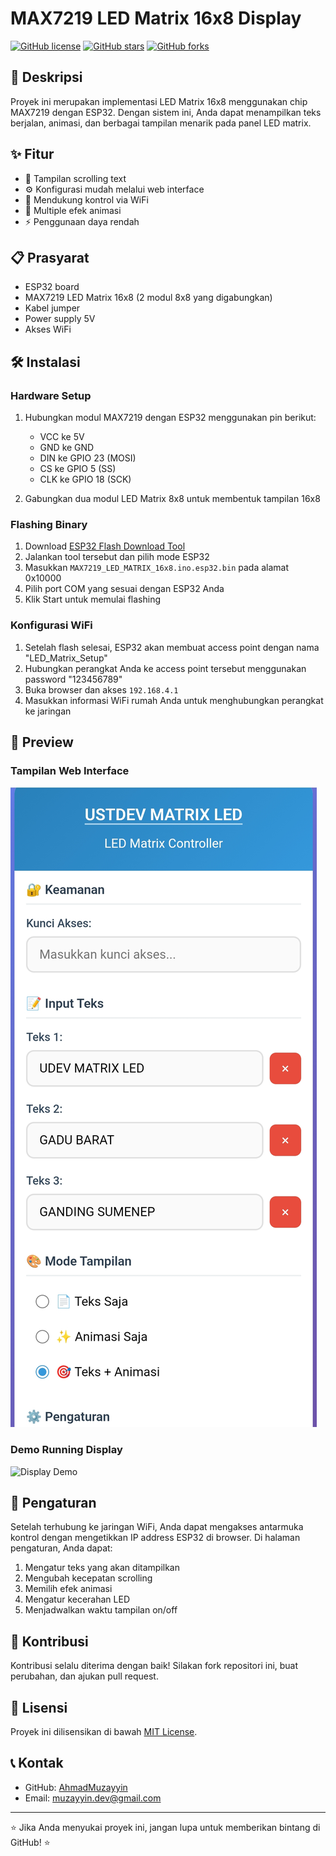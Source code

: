 # MAX7219 LED Matrix 16x8 Display

[![GitHub license](https://img.shields.io/github/license/AhmadMuzayyin/MAX7219_LED_MATRIX_16x8_BIN?color=blue)](https://github.com/AhmadMuzayyin/MAX7219_LED_MATRIX_16x8_BIN/blob/main/LICENSE)
[![GitHub stars](https://img.shields.io/github/stars/AhmadMuzayyin/MAX7219_LED_MATRIX_16x8_BIN?style=social)](https://github.com/AhmadMuzayyin/MAX7219_LED_MATRIX_16x8_BIN/stargazers)
[![GitHub forks](https://img.shields.io/github/forks/AhmadMuzayyin/MAX7219_LED_MATRIX_16x8_BIN?style=social)](https://github.com/AhmadMuzayyin/MAX7219_LED_MATRIX_16x8_BIN/network/members)

## 📝 Deskripsi
Proyek ini merupakan implementasi LED Matrix 16x8 menggunakan chip MAX7219 dengan ESP32. Dengan sistem ini, Anda dapat menampilkan teks berjalan, animasi, dan berbagai tampilan menarik pada panel LED matrix.

## ✨ Fitur
- 🔄 Tampilan scrolling text
- ⚙️ Konfigurasi mudah melalui web interface
- 📱 Mendukung kontrol via WiFi
- 🌈 Multiple efek animasi
- ⚡ Penggunaan daya rendah

## 📋 Prasyarat
- ESP32 board
- MAX7219 LED Matrix 16x8 (2 modul 8x8 yang digabungkan)
- Kabel jumper
- Power supply 5V
- Akses WiFi

## 🛠️ Instalasi

### Hardware Setup
1. Hubungkan modul MAX7219 dengan ESP32 menggunakan pin berikut:
   - VCC ke 5V
   - GND ke GND
   - DIN ke GPIO 23 (MOSI)
   - CS ke GPIO 5 (SS)
   - CLK ke GPIO 18 (SCK)

2. Gabungkan dua modul LED Matrix 8x8 untuk membentuk tampilan 16x8

### Flashing Binary
1. Download [ESP32 Flash Download Tool](https://www.espressif.com/en/support/download/other-tools)
2. Jalankan tool tersebut dan pilih mode ESP32
3. Masukkan `MAX7219_LED_MATRIX_16x8.ino.esp32.bin` pada alamat 0x10000
4. Pilih port COM yang sesuai dengan ESP32 Anda
5. Klik Start untuk memulai flashing

### Konfigurasi WiFi
1. Setelah flash selesai, ESP32 akan membuat access point dengan nama "LED_Matrix_Setup"
2. Hubungkan perangkat Anda ke access point tersebut menggunakan password "123456789"
3. Buka browser dan akses `192.168.4.1`
4. Masukkan informasi WiFi rumah Anda untuk menghubungkan perangkat ke jaringan

## 📸 Preview

### Tampilan Web Interface
![Setting Interface](preview/setting.jpg)

### Demo Running Display
![Display Demo](preview/display.gif)

## 🔧 Pengaturan

Setelah terhubung ke jaringan WiFi, Anda dapat mengakses antarmuka kontrol dengan mengetikkan IP address ESP32 di browser. Di halaman pengaturan, Anda dapat:

1. Mengatur teks yang akan ditampilkan
2. Mengubah kecepatan scrolling
3. Memilih efek animasi
4. Mengatur kecerahan LED
5. Menjadwalkan waktu tampilan on/off

## 🤝 Kontribusi
Kontribusi selalu diterima dengan baik! Silakan fork repositori ini, buat perubahan, dan ajukan pull request.

## 📄 Lisensi
Proyek ini dilisensikan di bawah [MIT License](LICENSE).

## 📞 Kontak
- GitHub: [AhmadMuzayyin](https://github.com/AhmadMuzayyin)
- Email: muzayyin.dev@gmail.com

---

⭐ Jika Anda menyukai proyek ini, jangan lupa untuk memberikan bintang di GitHub! ⭐